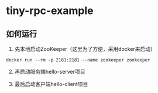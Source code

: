 # tiny-rpc-example

## 如何运行

1. 先本地启动ZooKeeper（这里为了方便，采用docker来启动）

```
docker run --rm -p 2181:2181 --name zookeeper zookeeper
```
2. 再启动服务端hello-server项目

3. 最后启动客户端hello-client项目
